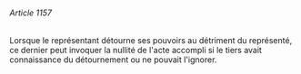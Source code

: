 ###### Article 1157

Lorsque le représentant détourne ses pouvoirs au détriment du représenté, ce dernier peut invoquer la nullité de l'acte accompli si le tiers avait connaissance du détournement ou ne pouvait l'ignorer.


